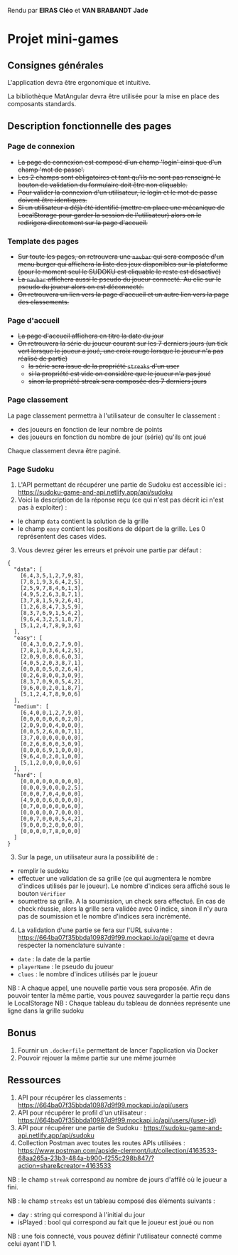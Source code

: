 Rendu par **EIRAS Cléo** et **VAN BRABANDT Jade**

# Projet mini-games

## Consignes générales

L'application devra être ergonomique et intuitive.

La bibliothèque MatAngular devra être utilisée pour la mise en place des composants standards.

## Description fonctionnelle des pages

### Page de connexion

- ~~La page de connexion est composé d'un champ 'login' ainsi que d'un champ 'mot de passe'.~~
- ~~Les 2 champs sont obligatoires et tant qu'ils ne sont pas renseigné le bouton de validation du formulaire doit être non cliquable.~~
- ~~Pour valider la connexion d'un utilisateur, le login et le mot de passe doivent être identiques.~~
- ~~Si un utilisateur a déjà été identifié (mettre en place une mécanique de LocalStorage pour garder la session de l'utilisateur) alors on le redirigera directement sur la page d'accueil.~~

### Template des pages

- ~~Sur toute les pages, on retrouvera une `navbar` qui sera composée d'un menu burger qui affichera la liste des jeux disponibles sur la plateforme (pour le moment seul le SUDOKU est cliquable le reste est désactivé)~~
- ~~La `navbar` affichera aussi le pseudo du joueur connecté. Au clic sur le pseudo du joueur alors on est déconnecté.~~
- ~~On retrouvera un lien vers la page d'accueil et un autre lien vers la page des classements.~~

### Page d'accueil

- ~~La page d'accueil affichera en titre la date du jour~~
- ~~On retrouvera la série du joueur courant sur les 7 derniers jours (un tick vert lorsque le joueur a joué, une croix rouge lorsque le joueur n'a pas réalisé de partie)~~
  - ~~la série sera issue de la propriété `streaks` d'un user~~
  - ~~si la propriété est vide on considère que le joueur n'a pas joué~~
  - ~~sinon la propriété streak sera composée des 7 derniers jours~~

### Page classement

La page classement permettra à l'utilisateur de consulter le classement :
 - des joueurs en fonction de leur nombre de points
 - des joueurs en fonction du nombre de jour (série) qu'ils ont joué

Chaque classement devra être paginé.

### Page Sudoku

1. L'API permettant de récupérer une partie de Sudoku est accessible ici : https://sudoku-game-and-api.netlify.app/api/sudoku
2. Voici la description de la réponse reçu (ce qui n'est pas décrit ici n'est pas à exploiter) : 
 - le champ `data` contient la solution de la grille
 - le champ `easy` contient les positions de départ de la grille. Les 0 représentent des cases vides.
3. Vous devrez gérer les erreurs et prévoir une partie par défaut :

```
{
  "data": [
  	[6,4,3,5,1,2,7,9,8],
  	[7,8,1,9,3,6,4,2,5],
  	[2,5,9,7,8,4,6,1,3],
  	[4,9,5,2,6,3,8,7,1],
  	[3,7,8,1,5,9,2,6,4],
  	[1,2,6,8,4,7,3,5,9],
  	[8,3,7,6,9,1,5,4,2],
  	[9,6,4,3,2,5,1,8,7],
  	[5,1,2,4,7,8,9,3,6]
  ],  
  "easy": [
  	[0,4,3,0,0,2,7,9,0],
  	[7,8,1,0,3,6,4,2,5],
  	[2,0,9,0,8,0,6,0,3],
  	[4,0,5,2,0,3,8,7,1],
  	[0,0,8,0,5,0,2,6,4],
  	[0,2,6,8,0,0,3,0,9],
  	[8,3,7,0,9,0,5,4,2],
  	[9,6,0,0,2,0,1,8,7],
  	[5,1,2,4,7,8,9,0,6]
  ],  
  "medium": [
  	[6,4,0,0,1,2,7,9,0],
  	[0,0,0,0,0,6,0,2,0],
  	[2,0,9,0,0,4,0,0,0],
  	[0,0,5,2,6,0,0,7,1],
  	[3,7,0,0,0,0,0,0,0],
  	[0,2,6,8,0,0,3,0,9],
  	[8,0,0,6,9,1,0,0,0],
  	[9,6,4,0,2,0,1,0,0],
  	[5,1,2,0,0,0,0,0,6]
  ],  
  "hard": [
  	[0,0,0,0,0,0,0,0,0],
  	[0,0,0,9,0,0,0,2,5],
  	[0,0,0,7,0,4,0,0,0],
  	[4,9,0,0,6,0,0,0,0],
  	[0,7,0,0,0,0,0,6,0],
  	[0,0,0,0,0,7,0,0,0],
  	[0,0,7,0,0,0,5,4,2],
  	[9,0,0,0,2,0,0,0,0],
  	[0,0,0,0,7,8,0,0,0]
  ]
}

```
   
3. Sur la page, un utilisateur aura la possibilité de : 
 - remplir le sudoku
 - effectuer une validation de sa grille (ce qui augmentera le nombre d'indices utilisés par le joueur). Le nombre d'indices sera affiché sous le bouton `Vérifier`
 - soumettre sa grille. A la soumission, un check sera effectué. En cas de check réussie, alors la grille sera validée avec 0 indice, sinon il n'y aura pas de soumission et le nombre d'indices sera incrémenté.
4. La validation d'une partie se fera sur l'URL suivante : https://664ba07f35bbda10987d9f99.mockapi.io/api/game et devra respecter la nomenclature suivante :
 - `date` : la date de la partie
 - `playerName` : le pseudo du joueur
 - `clues` : le nombre d'indices utilisés par le joueur

NB : A chaque appel, une nouvelle partie vous sera proposée. Afin de pouvoir tenter la même partie, vous pouvez sauvegarder la partie reçu dans le LocalStorage
NB : Chaque tableau du tableau de données représente une ligne dans la grille sudoku

## Bonus

1. Fournir un `.dockerfile` permettant de lancer l'application via Docker
2. Pouvoir rejouer la même partie sur une même journée

## Ressources 

1. API pour récupérer les classements : https://664ba07f35bbda10987d9f99.mockapi.io/api/users
2. API pour récupérer le profil d'un utilisateur : https://664ba07f35bbda10987d9f99.mockapi.io/api/users/{user-id}
3. API pour récupérer une partie de Sudoku : https://sudoku-game-and-api.netlify.app/api/sudoku
3. Collection Postman avec toutes les routes APIs utilisées : https://www.postman.com/apside-clermont/iut/collection/4163533-68aa265a-23b3-484a-b900-f255c298b847/?action=share&creator=4163533

NB : le champ `streak` correspond au nombre de jours d'affilé où le joueur a fini.

NB : le champ `streaks` est un tableau composé des éléments suivants : 
- day : string qui correspond à l'initial du jour
- isPlayed : bool qui correspond au fait que le joueur est joué ou non

NB : une fois connecté, vous pouvez définir l'utilisateur connecté comme celui ayant l'ID 1.
